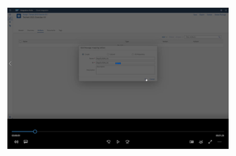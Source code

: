 
[![Create mapping video](/exercises/ex1/images/CI_CreateMapping_Thumbnail.png)](https://video.sap.com/media/t/1_blb5k1bl)

